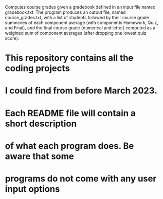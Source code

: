 Computes course grades given a gradebook defined in an input file named gradebook.txt. The program produces an output file, named course_grades.txt, with a list of students followed by their course grade summaries of each component average (with components Homework, Quiz, and Final), and the final course grade (numerical and letter) computed as a weighted sum of component averages (after dropping one lowest quiz score).




# This repository contains all the coding projects
# I could find from before March 2023.
#
# Each README file will contain a short description
# of what each program does. Be aware that some 
# programs do not come with any user input options
